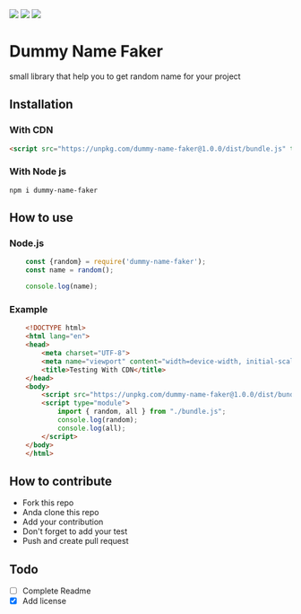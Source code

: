 <img src="https://img.shields.io/codecov/c/github/anandadwiprayoga/dummy-name-faker" >
<img src="https://img.shields.io/github/repo-size/anandadwiprayoga/dummy-name-faker" >
<img src="https://img.shields.io/github/workflow/status/anandadwiprayoga/dummy-name-faker/Javascript%20CI" >


# Dummy Name Faker

small library that help you to get random name for your project

## Installation

### With CDN 
```html
<script src="https://unpkg.com/dummy-name-faker@1.0.0/dist/bundle.js" type="module"></script>
```

### With Node js
```
npm i dummy-name-faker
```

## How to use

### Node.js 
```javascript
    const {random} = require('dummy-name-faker');
    const name = random();

    console.log(name);
```

### Example 
```html
    <!DOCTYPE html>
    <html lang="en">
    <head>
        <meta charset="UTF-8">
        <meta name="viewport" content="width=device-width, initial-scale=1.0">
        <title>Testing With CDN</title>
    </head>
    <body>  
        <script src="https://unpkg.com/dummy-name-faker@1.0.0/dist/bundle.js" type="module"></script>
        <script type="module">
            import { random, all } from "./bundle.js";
            console.log(random);
            console.log(all);
        </script>
    </body>
    </html>
```

## How to contribute

* Fork this repo
* Anda clone this repo
* Add your contribution
* Don't forget to add your test
* Push and create pull request

## Todo
- [ ] Complete Readme
- [x] Add license
